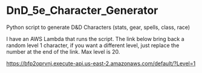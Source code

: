 # DnD_5e_Character_Generator
Python script to generate D&amp;D Characters (stats, gear, spells, class, race)

I have an AWS Lambda that runs the script. The link below bring back a random level 1 character, if you want a different level, just replace the number at the end of the link. Max level is 20.

https://bfp2oprvnj.execute-api.us-east-2.amazonaws.com/default/?Level=1
